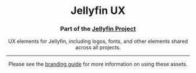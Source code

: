 <h1 align="center">Jellyfin UX</h1>
<h3 align="center">Part of the <a href="https://jellyfin.org">Jellyfin Project</a></h3>

<p align="center">
UX elements for Jellyfin, including logos, fonts, and other elements shared across all projects.
</p>

---
<p align="center">
Please see the <a href="https://jellyfin.org/docs/general/contributing/branding.html">branding guide</a> for more information on using these assets.
</p>
